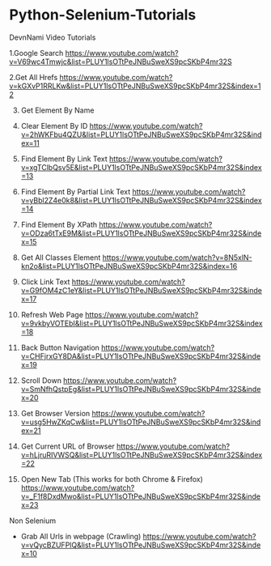 # Python-Selenium-Tutorials

DevnNami Video Tutorials

1.Google Search
https://www.youtube.com/watch?v=V69wc4Tmwjc&list=PLUY1lsOTtPeJNBuSweXS9pcSKbP4mr32S

2.Get All Hrefs
https://www.youtube.com/watch?v=kGXvP1RRLKw&list=PLUY1lsOTtPeJNBuSweXS9pcSKbP4mr32S&index=12

3. Get Element By Name 

4. Clear Element By ID
  https://www.youtube.com/watch?v=2hWKFbu4QZU&list=PLUY1lsOTtPeJNBuSweXS9pcSKbP4mr32S&index=11
 
5. Find Element By Link Text 
  https://www.youtube.com/watch?v=xgTClbQsv5E&list=PLUY1lsOTtPeJNBuSweXS9pcSKbP4mr32S&index=13
  
6. Find Element By Partial Link Text 
  https://www.youtube.com/watch?v=yBbl2Z4e0k8&list=PLUY1lsOTtPeJNBuSweXS9pcSKbP4mr32S&index=14
  
7. Find Element By XPath 
https://www.youtube.com/watch?v=ODza6tTxE9M&list=PLUY1lsOTtPeJNBuSweXS9pcSKbP4mr32S&index=15

8. Get All Classes Element 
https://www.youtube.com/watch?v=8N5xlN-kn2o&list=PLUY1lsOTtPeJNBuSweXS9pcSKbP4mr32S&index=16

9. Click Link Text 
https://www.youtube.com/watch?v=G9fOM4zC1eY&list=PLUY1lsOTtPeJNBuSweXS9pcSKbP4mr32S&index=17

10. Refresh Web Page 
  https://www.youtube.com/watch?v=9vkbyVOTEbI&list=PLUY1lsOTtPeJNBuSweXS9pcSKbP4mr32S&index=18
  
11. Back Button Navigation 
https://www.youtube.com/watch?v=CHFjrxGY8DA&list=PLUY1lsOTtPeJNBuSweXS9pcSKbP4mr32S&index=19

12. Scroll Down 
   https://www.youtube.com/watch?v=SmNfhQstpEg&list=PLUY1lsOTtPeJNBuSweXS9pcSKbP4mr32S&index=20
   
13. Get Browser Version 
  https://www.youtube.com/watch?v=usg5HwZKqCw&list=PLUY1lsOTtPeJNBuSweXS9pcSKbP4mr32S&index=21
  
14. Get Current URL of Browser 
   https://www.youtube.com/watch?v=hLjruRIVWSQ&list=PLUY1lsOTtPeJNBuSweXS9pcSKbP4mr32S&index=22
   
15. Open New Tab (This works for both Chrome & Firefox)
  https://www.youtube.com/watch?v=_F1f8DxdMwo&list=PLUY1lsOTtPeJNBuSweXS9pcSKbP4mr32S&index=23


Non Selenium 
- Grab All Urls in webpage (Crawling)
https://www.youtube.com/watch?v=vQycBZUFPlQ&list=PLUY1lsOTtPeJNBuSweXS9pcSKbP4mr32S&index=10
